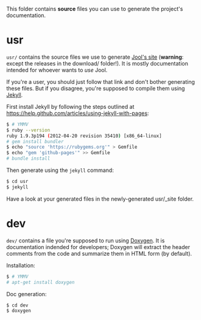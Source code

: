 This folder contains **source** files you can use to generate the project's documentation.

# usr

`usr/` contains the source files we use to generate [Jool's site](www.jool.mx) (**warning**: except the releases in the download/ folder!). It is mostly documentation intended for whoever wants to *use* Jool.

If you're a user, you should just follow that link and don't bother generating these files. But if you disagree, you're supposed to compile them using [Jekyll](http://jekyllrb.com/).

First install Jekyll by following the steps outlined at https://help.github.com/articles/using-jekyll-with-pages:

```bash
$ # YMMV
$ ruby --version
ruby 1.9.3p194 (2012-04-20 revision 35410) [x86_64-linux]
# gem install bundler
$ echo "source 'https://rubygems.org'" > Gemfile
$ echo "gem 'github-pages'" >> Gemfile
# bundle install
```

Then generate using the `jekyll` command:

```bash
$ cd usr
$ jekyll
```

Have a look at your generated files in the newly-generated usr/_site folder.

# dev

`dev/` contains a file you're supposed to run using [Doxygen](http://www.stack.nl/~dimitri/doxygen/). It is documentation indended for developers; Doxygen will extract the header comments from the code and summarize them in HTML form (by default).

Installation:

```bash
$ # YMMV
# apt-get install doxygen
```

Doc generation:

```bash
$ cd dev
$ doxygen
```

